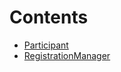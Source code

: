 

# Contents
- [Participant](RegistrationManager.sol/struct.Participant.md)
- [RegistrationManager](RegistrationManager.sol/contract.RegistrationManager.md)
